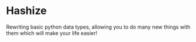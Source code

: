 # Hashize

Rewriting basic python data types, allowing you to do many new things with them which will make your life easier!
